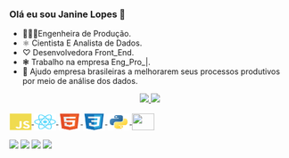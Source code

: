 ### Olá eu sou Janine Lopes 👋



- 👩🏻‍🎓Engenheira de Produção.
- ⚛ Cientista E Analista de Dados.
- ♡  Desenvolvedora Front_End.
- ❃ Trabalho na empresa Eng_Pro_|.
- 🤑 Ajudo empresa brasileiras a melhorarem seus processos produtivos por meio de análise dos dados.

<div align="center">
  <a href="https://github.com/janineEngPro">
  <img height="180em" src="https://github-readme-stats.vercel.app/api?username=janineengpro&show_icons=true&theme=dracula&include_all_commits=true&count_private=true"/>
  <img height="180em" src="https://github-readme-stats.vercel.app/api/top-langs/?username=janineengpro&layout=compact&langs_count=7&theme=dracula"/>
</div>
  
<div style="display: inline_block"><br>
  <img align="center"  height="30" width="40" src="https://raw.githubusercontent.com/devicons/devicon/master/icons/javascript/javascript-plain.svg">
  <img align="center"  height="30" width="40" src="https://raw.githubusercontent.com/devicons/devicon/master/icons/react/react-original.svg">
  <img align="center"  height="30" width="40" src="https://raw.githubusercontent.com/devicons/devicon/master/icons/html5/html5-original.svg">
  <img align="center"  height="30" width="40" src="https://raw.githubusercontent.com/devicons/devicon/master/icons/css3/css3-original.svg">
  <img align="center"  height="30" width="40" src="https://raw.githubusercontent.com/devicons/devicon/master/icons/python/python-original.svg">
  <img align="center"  height="30" width="40" src="https://https://github.com/JanineEngPro/JanineEngPro/blob/main/ImgFerrGestao.png">
</div>
  
  <div style="display: inline_block" ><br>
  <a href="https://www.instagram.com/janineeng_pro/"  target="_blank"><img src="https://img.shields.io/badge/-Instagram-%23E4405F?style=for-the-badge&logo=instagram&logoColor=white" target="_blank"></a>
 	<a href="https://twitter.com/JanineEng_Pro" target="_blank"><img src="https://img.shields.io/badge/Twitch-9146FF?style=for-the-badge&logo=twitch&logoColor=white" target="_blank"></a>
  <a href = "mailto:janineeng.pro@gmail.com"><img src="https://img.shields.io/badge/-Gmail-%23333?style=for-the-badge&logo=gmail&logoColor=white" target="_blank"></a>
  <a href="https://www.linkedin.com/in/janinelopesengpro/" target="_blank"><img src="https://img.shields.io/badge/-LinkedIn-%230077B5?style=for-the-badge&logo=linkedin&logoColor=white" target="_blank"></a> 
</div>

